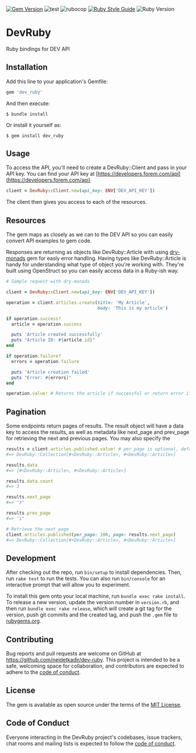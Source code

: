 [![Gem Version](https://badge.fury.io/rb/dev_ruby.svg)](https://badge.fury.io/rb/dev_ruby)
![test](https://github.com/nejdetkadir/dev-ruby/actions/workflows/test.yml/badge.svg?branch=main)
![rubocop](https://github.com/nejdetkadir/dev-ruby/actions/workflows/rubocop.yml/badge.svg?branch=main)
[![Ruby Style Guide](https://img.shields.io/badge/code_style-rubocop-brightgreen.svg)](https://github.com/rubocop/rubocop)
![Ruby Version](https://img.shields.io/badge/ruby_version->=_2.6.0-blue.svg)

# DevRuby
Ruby bindings for DEV API

## Installation
Add this line to your application's Gemfile:

```ruby
gem 'dev_ruby'
```

And then execute:

    $ bundle install

Or install it yourself as:

    $ gem install dev_ruby

## Usage
To access the API, you'll need to create a DevRuby::Client and pass in your API key. You can find your API key at [https://developers.forem.com/api](https://developers.forem.com/api)

```ruby
client = DevRuby::Client.new(api_key: ENV['DEV_API_KEY'])
```
The client then gives you access to each of the resources.

## Resources
The gem maps as closely as we can to the DEV API so you can easily convert API examples to gem code.

Responses are returning as objects like DevRuby::Article with using [dry-monads](https://github.com/dry-rb/dry-monads) gem for easly error handling. Having types like DevRuby::Article is handy for understanding what type of object you're working with. They're built using OpenStruct so you can easily access data in a Ruby-ish way.

```ruby
# Sample request with dry-monads

client = DevRuby::Client.new(api_key: ENV['DEV_API_KEY'])

operation = client.articles.create(title: 'My Article',
                                   body: 'This is my article')

if operation.success?
  article = operation.success

  puts 'Article created successfully'
  puts "Article ID: #{article.id}"
end

if operation.failure?
  errors = operation.failure

  puts 'Article creation failed'
  puts "Error: #{errors}"
end

operation.value! # Returns the article if successful or return error if not successful
```

## Pagination

Some endpoints return pages of results. The result object will have a data key to access the results, as well as metadata like next_page and prev_page for retrieving the next and previous pages. You may also specify the

```ruby
results = client.articles.published.value! # per_page is optional, defaults to 20.
#=> DevRuby::Collection[#<DevRuby::Article>, #<DevRuby::Article>]

results.data
#=> [#<DevRuby::Article>, #<DevRuby::Article>]

results.data.count
#=> 3

results.next_page
#=> "3"

results.prev_page
#=> "1"

# Retrieve the next page
client.articles.published(per_page: 100, page: results.next_page)
#=> DevRuby::Collection[#<DevRuby::Article>, #<DevRuby::Article>]
```

## Development
After checking out the repo, run `bin/setup` to install dependencies. Then, run `rake test` to run the tests. You can also run `bin/console` for an interactive prompt that will allow you to experiment.

To install this gem onto your local machine, run `bundle exec rake install`. To release a new version, update the version number in `version.rb`, and then run `bundle exec rake release`, which will create a git tag for the version, push git commits and the created tag, and push the `.gem` file to [rubygems.org](https://rubygems.org).

## Contributing
Bug reports and pull requests are welcome on GitHub at https://github.com/nejdetkadir/dev-ruby. This project is intended to be a safe, welcoming space for collaboration, and contributors are expected to adhere to the [code of conduct](https://github.com/nejdetkadir/dev-ruby/blob/main/CODE_OF_CONDUCT.md).

## License
The gem is available as open source under the terms of the [MIT License](LICENSE).

## Code of Conduct
Everyone interacting in the DevRuby project's codebases, issue trackers, chat rooms and mailing lists is expected to follow the [code of conduct](https://github.com/nejdetkadir/dev-ruby/blob/main/CODE_OF_CONDUCT.md).
